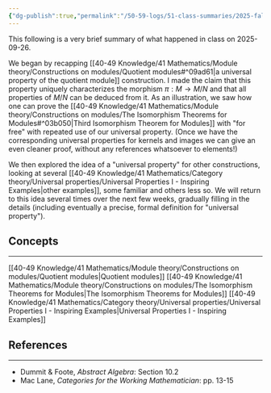 ```yaml
---
{"dg-publish":true,"permalink":"/50-59-logs/51-class-summaries/2025-fall/math-561/2025-09/2025-09-26/","updated":"2025-09-29T07:00:26-07:00"}
---
```


This following is a very brief summary of what happened in class on 2025-09-26.

We began by recapping [[40-49 Knowledge/41 Mathematics/Module theory/Constructions on modules/Quotient modules#^09ad61\|a universal property of the quotient module]] construction. I made the claim that this property uniquely characterizes the morphism $\pi:M\to M/N$ and that all properties of $M/N$ can be deduced from it. As an illustration, we saw how one can prove the [[40-49 Knowledge/41 Mathematics/Module theory/Constructions on modules/The Isomorphism Theorems for Modules#^03b050\|Third Isomorphism Theorem for Modules]] with "for free" with repeated use of our universal property. (Once we have the corresponding universal properties for kernels and images we can give an even cleaner proof, without any references whatsoever to elements!)

We then explored the idea of a "universal property" for other constructions, looking at several [[40-49 Knowledge/41 Mathematics/Category theory/Universal properties/Universal Properties I - Inspiring Examples\|other examples]], some familiar and others less so. We will return to this idea several times over the next few weeks, gradually filling in the details (including eventually a precise, formal definition for "universal property").
## Concepts
---

[[40-49 Knowledge/41 Mathematics/Module theory/Constructions on modules/Quotient modules\|Quotient modules]]
[[40-49 Knowledge/41 Mathematics/Module theory/Constructions on modules/The Isomorphism Theorems for Modules\|The Isomorphism Theorems for Modules]]
[[40-49 Knowledge/41 Mathematics/Category theory/Universal properties/Universal Properties I - Inspiring Examples\|Universal Properties I - Inspiring Examples]]

## References
---

- Dummit & Foote, *Abstract Algebra*: Section 10.2
- Mac Lane, *Categories for the Working Mathematician*: pp. 13-15